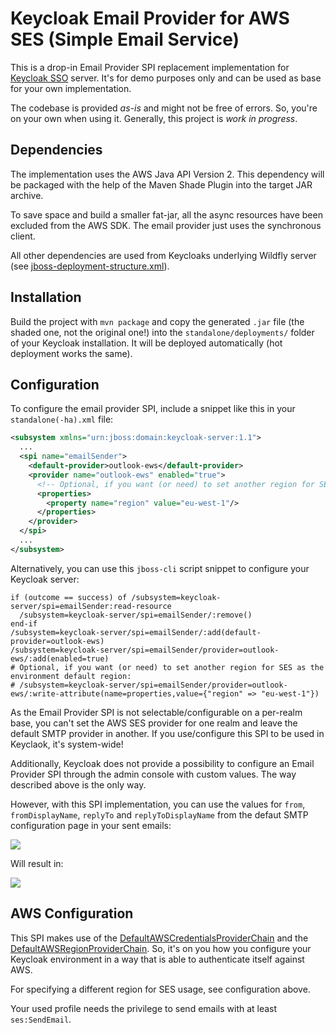# Keycloak Email Provider for AWS SES (Simple Email Service)

This is a drop-in Email Provider SPI replacement implementation for [Keycloak SSO](https://www.keycloak.org) server.
It's for demo purposes only and can be used as base for your own implementation.

The codebase is provided _as-is_ and might not be free of errors.
So, you're on your own when using it.
Generally, this project is _work in progress_.

## Dependencies

The implementation uses the AWS Java API Version 2.
This dependency will be packaged with the help of the Maven Shade Plugin into the target JAR archive.

To save space and build a smaller fat-jar, all the async resources have been excluded from the AWS SDK.
The email provider just uses the synchronous client.

All other dependencies are used from Keycloaks underlying Wildfly server
(see [jboss-deployment-structure.xml](./src/main/resources/META-INF/jboss-deployment-structure.xml)).

## Installation

Build the project with `mvn package` and copy the generated `.jar` file (the shaded one, not the original one!)
into the `standalone/deployments/` folder of your Keycloak installation.
It will be deployed automatically (hot deployment works the same).

## Configuration

To configure the email provider SPI, include a snippet like this in your `standalone(-ha).xml` file:

```xml
<subsystem xmlns="urn:jboss:domain:keycloak-server:1.1">
  ...
  <spi name="emailSender">
    <default-provider>outlook-ews</default-provider>
    <provider name="outlook-ews" enabled="true">
      <!-- Optional, if you want (or need) to set another region for SES as the environment default region: -->
      <properties>
        <property name="region" value="eu-west-1"/>
      </properties>
    </provider>
  </spi>
  ...
</subsystem>
```

Alternatively, you can use this `jboss-cli` script snippet to configure your Keycloak server:

```
if (outcome == success) of /subsystem=keycloak-server/spi=emailSender:read-resource
  /subsystem=keycloak-server/spi=emailSender/:remove()
end-if
/subsystem=keycloak-server/spi=emailSender/:add(default-provider=outlook-ews)
/subsystem=keycloak-server/spi=emailSender/provider=outlook-ews/:add(enabled=true)
# Optional, if you want (or need) to set another region for SES as the environment default region:
# /subsystem=keycloak-server/spi=emailSender/provider=outlook-ews/:write-attribute(name=properties,value={"region" => "eu-west-1"})
```

As the Email Provider SPI is not selectable/configurable on a per-realm base, you can't set the AWS SES provider for one realm and leave the default SMTP provider in another.
If you use/configure this SPI to be used in Keyclaok, it's system-wide!

Additionally, Keycloak does not provide a possibility to configure an Email Provider SPI through the admin console with custom values.
The way described above is the only way.

However, with this SPI implementation, you can use the values for `from`, `fromDisplayName`, `replyTo` and `replyToDisplayName` from the defaut SMTP configuration page in your sent emails:

![](img/config.png)

Will result in:

![](img/email.png)


## AWS Configuration

This SPI makes use of the [DefaultAWSCredentialsProviderChain](https://docs.aws.amazon.com/AWSJavaSDK/latest/javadoc/com/amazonaws/auth/DefaultAWSCredentialsProviderChain.html)
and the [DefaultAWSRegionProviderChain](https://docs.aws.amazon.com/AWSJavaSDK/latest/javadoc/com/amazonaws/regions/DefaultAwsRegionProviderChain.html).
So, it's on you how you configure your Keycloak environment in a way that is able to authenticate itself against AWS.

For specifying a different region for SES usage, see configuration above.

Your used profile needs the privilege to send emails with at least `ses:SendEmail`.
